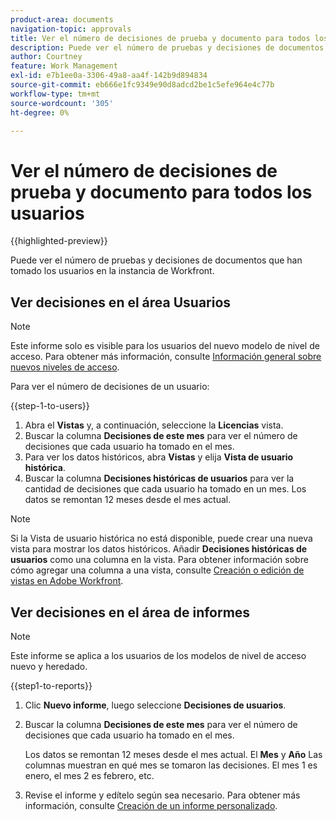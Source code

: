 ```yaml
---
product-area: documents
navigation-topic: approvals
title: Ver el número de decisiones de prueba y documento para todos los usuarios
description: Puede ver el número de pruebas y decisiones de documentos que han tomado los usuarios en la instancia de Workfront.
author: Courtney
feature: Work Management
exl-id: e7b1ee0a-3306-49a8-aa4f-142b9d894834
source-git-commit: eb666e1fc9349e90d8adcd2be1c5efe964e4c77b
workflow-type: tm+mt
source-wordcount: '305'
ht-degree: 0%

---
```



# Ver el número de decisiones de prueba y documento para todos los usuarios

{{highlighted-preview}}

Puede ver el número de pruebas y decisiones de documentos que han tomado los usuarios en la instancia de Workfront.

## Ver decisiones en el área Usuarios

>[!NOTE]
>
>Este informe solo es visible para los usuarios del nuevo modelo de nivel de acceso. Para obtener más información, consulte [Información general sobre nuevos niveles de acceso](/help/quicksilver/administration-and-setup/add-users/how-access-levels-work/access-level-overview.md).

Para ver el número de decisiones de un usuario:

{{step-1-to-users}}

1. Abra el **Vistas** y, a continuación, seleccione la **Licencias** vista.
1. Buscar la columna **Decisiones de este mes** para ver el número de decisiones que cada usuario ha tomado en el mes.
1. <span class="preview">Para ver los datos históricos, abra **Vistas** y elija **Vista de usuario histórica**.</span>
1. <span class="preview">Buscar la columna **Decisiones históricas de usuarios** para ver la cantidad de decisiones que cada usuario ha tomado en un mes. Los datos se remontan 12 meses desde el mes actual.</span>

>[!NOTE]
>
><span class="preview">Si la Vista de usuario histórica no está disponible, puede crear una nueva vista para mostrar los datos históricos. Añadir **Decisiones históricas de usuarios** como una columna en la vista. Para obtener información sobre cómo agregar una columna a una vista, consulte [Creación o edición de vistas en Adobe Workfront](/help/quicksilver/reports-and-dashboards/reports/reporting-elements/create-edit-views.md).</span>


## Ver decisiones en el área de informes

>[!NOTE]
>
>Este informe se aplica a los usuarios de los modelos de nivel de acceso nuevo y heredado.

{{step1-to-reports}}

1. Clic **Nuevo informe**, luego seleccione **Decisiones de usuarios**.
1. Buscar la columna **Decisiones de este mes** para ver el número de decisiones que cada usuario ha tomado en el mes.

   <span class="preview">Los datos se remontan 12 meses desde el mes actual. El **Mes** y **Año** Las columnas muestran en qué mes se tomaron las decisiones. El mes 1 es enero, el mes 2 es febrero, etc.</span>

1. Revise el informe y edítelo según sea necesario. Para obtener más información, consulte [Creación de un informe personalizado](/help/quicksilver/reports-and-dashboards/reports/creating-and-managing-reports/create-custom-report.md).

